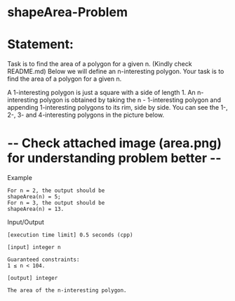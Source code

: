 # shapeArea-Problem
# Statement:
Task is to find the area of a polygon for a given n. (Kindly check README.md)
Below we will define an n-interesting polygon. Your task is to find the area of a polygon for a given n.

A 1-interesting polygon is just a square with a side of length 1. An n-interesting polygon is obtained by taking the n - 1-interesting polygon and appending 1-interesting polygons to its rim, side by side. You can see the 1-, 2-, 3- and 4-interesting polygons in the picture below.

# -- Check attached image (area.png) for understanding problem better --


Example

    For n = 2, the output should be
    shapeArea(n) = 5;
    For n = 3, the output should be
    shapeArea(n) = 13.

Input/Output

    [execution time limit] 0.5 seconds (cpp)

    [input] integer n

    Guaranteed constraints:
    1 ≤ n < 104.

    [output] integer

    The area of the n-interesting polygon.
